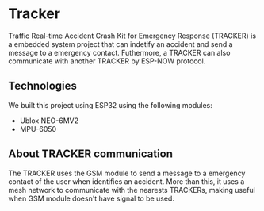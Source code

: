 # Tracker

Traffic Real-time Accident Crash Kit for Emergency Response (TRACKER) is a embedded system project that can indetify an accident and send a message to a emergency contact. Futhermore, a TRACKER can also communicate with another TRACKER by ESP-NOW protocol.

## Technologies
We built this project using ESP32 using the following modules:
- Ublox NEO-6MV2
- MPU-6050

## About TRACKER communication
The TRACKER uses the GSM module to send a message to a emergency contact of the user when identifies an accident. More than this, it uses a mesh network to communicate with the nearests TRACKERs, making useful when GSM module doesn't have signal to be used. 
